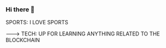 ### Hi there 👋

<!--
**sledclub/sledclub** is a ✨ _special_ ✨ repository because its `README.md` (this file) appears on your GitHub profile.

Here are some ideas to get you started:

- 🔭 I’m currently working on ... SLED TRAILS WORLD AND SLED.CLUB
- 🌱 I’m currently learning ... EVERYTHING @ GITHUB...OK MAYBE JUST A LITTLE OR AS MUCH AS POSSIBLE.
- 👯 I’m looking to collaborate on ... PROJECTS WITH ANYONE IF I CAN OFFER HELP I'LL HELP.
- 🤔 I’m looking for help with ... SOLIDITY AND SMART CONTRACTS
- 💬 Ask me about ... AMA
- 📫 How to reach me: ... SLEDTRAILS.TV@GMAIL.COM AND I'LL TRY TO BE MORE ACTIVE ON TELEGRAM @SLEDCLUB OR TWITTER @SLED_CLUB
- 😄 Pronouns: ... TABERNAC
- ⚡ Fun fact: ... I'M AN ACADIEN BUT I LIVE IN CANADA AS A CANADIAN AND MY ANCESTORS NEVER LEFT THEIR LAND CALLED CANADA.
--> SPORTS: I LOVE SPORTS 
---> TECH: UP FOR LEARNING ANYTHING RELATED TO THE BLOCKCHAIN
